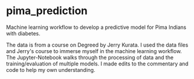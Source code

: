 # pima_prediction
Machine learning workflow to develop a predictive model for Pima Indians with diabetes. 

The data is from a course on Degreed by Jerry Kurata. I used the data files and Jerry's course to immerse myself in the machine learning workflow. The Jupyter-Notebook walks through the processing of data and the training/evaluation of multiple models. I made edits to the commentary and code to help my own understanding. 
